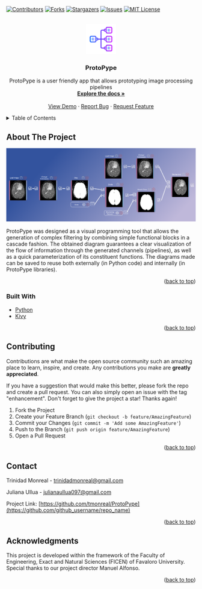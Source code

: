 
[![Contributors][contributors-shield]][contributors-url]
[![Forks][forks-shield]][forks-url]
[![Stargazers][stars-shield]][stars-url]
[![Issues][issues-shield]][issues-url]
[![MIT License][license-shield]][license-url]



<!-- PROJECT LOGO -->
<br />
<div align="center">
  <a href="https://github.com/tmonreal/ProtoPype">
    <img src="icons/pipe.png" alt="Logo" width="80" height="80">
  </a>

<h3 align="center">ProtoPype</h3>

  <p align="center">
    ProtoPype is a user friendly app that allows prototyping image processing pipelines
    <br />
    <a href="https://github.com/tmonreal/ProtoPype"><strong>Explore the docs »</strong></a>
    <br />
    <br />
    <a href="https://github.com/tmonreal/ProtoPype">View Demo</a>
    ·
    <a href="https://github.com/tmonreal/ProtoPype/issues">Report Bug</a>
    ·
    <a href="https://github.com/tmonreal/ProtoPype/issues">Request Feature</a>
  </p>
</div>



<!-- TABLE OF CONTENTS -->
<details>
  <summary>Table of Contents</summary>
  <ol>
    <li>
      <a href="#about-the-project">About The Project</a>
      <ul>
        <li><a href="#built-with">Built With</a></li>
      </ul>
    </li>
    <li>
      <a href="#getting-started">Getting Started</a>
      <ul>
        <li><a href="#prerequisites">Prerequisites</a></li>
        <li><a href="#installation">Installation</a></li>
      </ul>
    </li>
    <li><a href="#usage">Usage</a></li>
    <li><a href="#roadmap">Roadmap</a></li>
    <li><a href="#contributing">Contributing</a></li>
    <li><a href="#license">License</a></li>
    <li><a href="#contact">Contact</a></li>
    <li><a href="#acknowledgments">Acknowledgments</a></li>
  </ol>
</details>



<!-- ABOUT THE PROJECT -->
## About The Project

[![Product Name Screen Shot][product-screenshot]](https://github.com/tmonreal/ProtoPype/blob/main/icons/ProtoPype.png)

ProtoPype was designed as a visual programming tool that allows the generation of complex filtering by combining simple functional blocks in a cascade fashion. The obtained diagram guarantees a clear visualization of the flow of information through the generated channels (pipelines), as well as a quick parameterization of its constituent functions. The diagrams made can be saved to reuse both externally (in Python code) and internally (in ProtoPype libraries).
<p align="right">(<a href="#top">back to top</a>)</p>



### Built With

* [Python](https://www.python.org/)
* [Kivy](https://kivy.org/#home)

<p align="right">(<a href="#top">back to top</a>)</p>


<!-- CONTRIBUTING -->
## Contributing

Contributions are what make the open source community such an amazing place to learn, inspire, and create. Any contributions you make are **greatly appreciated**.

If you have a suggestion that would make this better, please fork the repo and create a pull request. You can also simply open an issue with the tag "enhancement".
Don't forget to give the project a star! Thanks again!

1. Fork the Project
2. Create your Feature Branch (`git checkout -b feature/AmazingFeature`)
3. Commit your Changes (`git commit -m 'Add some AmazingFeature'`)
4. Push to the Branch (`git push origin feature/AmazingFeature`)
5. Open a Pull Request

<p align="right">(<a href="#top">back to top</a>)</p>


<!-- CONTACT -->
## Contact

Trinidad Monreal - trinidadmonreal@gmail.com

Juliana Ullua - julianaullua097@gmail.com


Project Link: [https://github.com/tmonreal/ProtoPype](https://github.com/github_username/repo_name)

<p align="right">(<a href="#top">back to top</a>)</p>



<!-- ACKNOWLEDGMENTS -->
## Acknowledgments

This project is developed within the framework of the Faculty of Engineering, Exact and Natural Sciences (FICEN) of Favaloro University.
Special thanks to our project director Manuel Alfonso.

<p align="right">(<a href="#top">back to top</a>)</p>



<!-- MARKDOWN LINKS & IMAGES -->
<!-- https://www.markdownguide.org/basic-syntax/#reference-style-links -->
[contributors-shield]: https://img.shields.io/github/contributors/tmonreal/ProtoPype.svg?style=for-the-badge
[contributors-url]: https://github.com/tmonreal/ProtoPype/graphs/contributors
[forks-shield]: https://img.shields.io/github/forks/tmonreal/ProtoPype.svg?style=for-the-badge
[forks-url]: https://github.com/tmonreal/ProtoPype/network/members
[stars-shield]: https://img.shields.io/github/stars/tmonreal/ProtoPype.svg?style=for-the-badge
[stars-url]: https://github.com/tmonreal/ProtoPype/stargazers
[issues-shield]: https://img.shields.io/github/issues/tmonreal/ProtoPype.svg?style=for-the-badge
[issues-url]: https://github.com/tmonreal/ProtoPype/issues
[license-shield]: https://img.shields.io/github/license/tmonreal/ProtoPype.svg?style=for-the-badge
[license-url]: https://github.com/tmonreal/ProtoPype/blob/master/LICENSE.txt
[product-screenshot]: https://github.com/tmonreal/ProtoPype/blob/main/icons/ProtoPype.png
